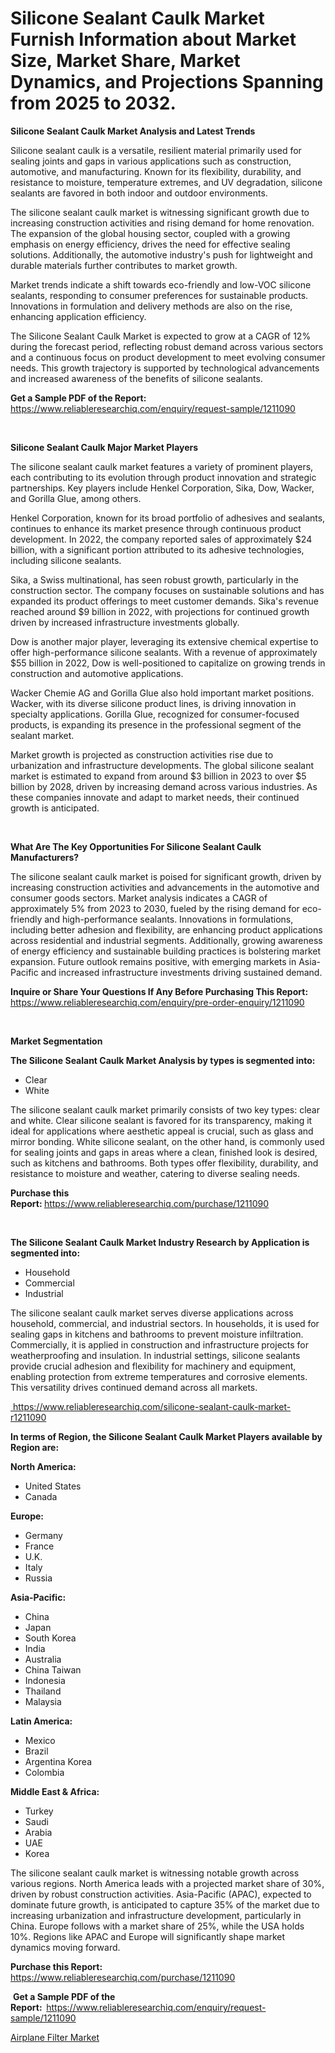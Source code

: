 <p><h1>Silicone Sealant Caulk Market Furnish Information about Market Size, Market Share, Market Dynamics, and Projections Spanning from 2025 to 2032.</h1></p><p><strong>Silicone Sealant Caulk Market Analysis and Latest Trends</strong></p>
<p><p>Silicone sealant caulk is a versatile, resilient material primarily used for sealing joints and gaps in various applications such as construction, automotive, and manufacturing. Known for its flexibility, durability, and resistance to moisture, temperature extremes, and UV degradation, silicone sealants are favored in both indoor and outdoor environments.</p><p>The silicone sealant caulk market is witnessing significant growth due to increasing construction activities and rising demand for home renovation. The expansion of the global housing sector, coupled with a growing emphasis on energy efficiency, drives the need for effective sealing solutions. Additionally, the automotive industry's push for lightweight and durable materials further contributes to market growth.</p><p>Market trends indicate a shift towards eco-friendly and low-VOC silicone sealants, responding to consumer preferences for sustainable products. Innovations in formulation and delivery methods are also on the rise, enhancing application efficiency. </p><p>The Silicone Sealant Caulk Market is expected to grow at a CAGR of 12% during the forecast period, reflecting robust demand across various sectors and a continuous focus on product development to meet evolving consumer needs. This growth trajectory is supported by technological advancements and increased awareness of the benefits of silicone sealants.</p></p>
<p><strong>Get a Sample PDF of the Report:&nbsp;</strong> <a href="https://www.reliableresearchiq.com/enquiry/request-sample/1211090?utm_campaign=3453&utm_medium=2&utm_source=Github&utm_content=ia&utm_term=24032025&utm_id=silicone-sealant-caulk">https://www.reliableresearchiq.com/enquiry/request-sample/1211090</a></p>
<p>&nbsp;</p>
<p><strong>Silicone Sealant Caulk Major Market Players</strong></p>
<p><p>The silicone sealant caulk market features a variety of prominent players, each contributing to its evolution through product innovation and strategic partnerships. Key players include Henkel Corporation, Sika, Dow, Wacker, and Gorilla Glue, among others.</p><p>Henkel Corporation, known for its broad portfolio of adhesives and sealants, continues to enhance its market presence through continuous product development. In 2022, the company reported sales of approximately $24 billion, with a significant portion attributed to its adhesive technologies, including silicone sealants.</p><p>Sika, a Swiss multinational, has seen robust growth, particularly in the construction sector. The company focuses on sustainable solutions and has expanded its product offerings to meet customer demands. Sika's revenue reached around $9 billion in 2022, with projections for continued growth driven by increased infrastructure investments globally.</p><p>Dow is another major player, leveraging its extensive chemical expertise to offer high-performance silicone sealants. With a revenue of approximately $55 billion in 2022, Dow is well-positioned to capitalize on growing trends in construction and automotive applications.</p><p>Wacker Chemie AG and Gorilla Glue also hold important market positions. Wacker, with its diverse silicone product lines, is driving innovation in specialty applications. Gorilla Glue, recognized for consumer-focused products, is expanding its presence in the professional segment of the sealant market.</p><p>Market growth is projected as construction activities rise due to urbanization and infrastructure developments. The global silicone sealant market is estimated to expand from around $3 billion in 2023 to over $5 billion by 2028, driven by increasing demand across various industries. As these companies innovate and adapt to market needs, their continued growth is anticipated.</p></p>
<p>&nbsp;</p>
<p><strong>What Are The Key Opportunities For Silicone Sealant Caulk Manufacturers?</strong></p>
<p><p>The silicone sealant caulk market is poised for significant growth, driven by increasing construction activities and advancements in the automotive and consumer goods sectors. Market analysis indicates a CAGR of approximately 5% from 2023 to 2030, fueled by the rising demand for eco-friendly and high-performance sealants. Innovations in formulations, including better adhesion and flexibility, are enhancing product applications across residential and industrial segments. Additionally, growing awareness of energy efficiency and sustainable building practices is bolstering market expansion. Future outlook remains positive, with emerging markets in Asia-Pacific and increased infrastructure investments driving sustained demand.</p></p>
<p><strong>Inquire or Share Your Questions If Any Before Purchasing This Report:</strong> <a href="https://www.reliableresearchiq.com/enquiry/pre-order-enquiry/1211090?utm_campaign=3453&utm_medium=2&utm_source=Github&utm_content=ia&utm_term=24032025&utm_id=silicone-sealant-caulk">https://www.reliableresearchiq.com/enquiry/pre-order-enquiry/1211090</a></p>
<p>&nbsp;</p>
<p><strong>Market Segmentation</strong></p>
<p><strong>The Silicone Sealant Caulk Market Analysis by types is segmented into:</strong></p>
<p><ul><li>Clear</li><li>White</li></ul></p>
<p><p>The silicone sealant caulk market primarily consists of two key types: clear and white. Clear silicone sealant is favored for its transparency, making it ideal for applications where aesthetic appeal is crucial, such as glass and mirror bonding. White silicone sealant, on the other hand, is commonly used for sealing joints and gaps in areas where a clean, finished look is desired, such as kitchens and bathrooms. Both types offer flexibility, durability, and resistance to moisture and weather, catering to diverse sealing needs.</p></p>
<p><strong>Purchase this Report:&nbsp;</strong><a href="https://www.reliableresearchiq.com/purchase/1211090?utm_campaign=3453&utm_medium=2&utm_source=Github&utm_content=ia&utm_term=24032025&utm_id=silicone-sealant-caulk">https://www.reliableresearchiq.com/purchase/1211090</a></p>
<p>&nbsp;</p>
<p><strong>The Silicone Sealant Caulk Market Industry Research by Application is segmented into:</strong></p>
<p><ul><li>Household</li><li>Commercial</li><li>Industrial</li></ul></p>
<p><p>The silicone sealant caulk market serves diverse applications across household, commercial, and industrial sectors. In households, it is used for sealing gaps in kitchens and bathrooms to prevent moisture infiltration. Commercially, it is applied in construction and infrastructure projects for weatherproofing and insulation. In industrial settings, silicone sealants provide crucial adhesion and flexibility for machinery and equipment, enabling protection from extreme temperatures and corrosive elements. This versatility drives continued demand across all markets.</p></p>
<p><a href="https://www.reliableresearchiq.com/silicone-sealant-caulk-market-r1211090?utm_campaign=3453&utm_medium=2&utm_source=Github&utm_content=ia&utm_term=24032025&utm_id=silicone-sealant-caulk">&nbsp;https://www.reliableresearchiq.com/silicone-sealant-caulk-market-r1211090</a></p>
<p><strong>In terms of Region, the Silicone Sealant Caulk Market Players available by Region are:</strong></p>
<p>
    <p> <strong> North America: </strong>
        <ul>
            <li>United States</li>
            <li>Canada</li>
        </ul>
        </p> 
    <p> <strong> Europe: </strong>
        <ul>
            <li>Germany</li>
            <li>France</li>
            <li>U.K.</li>
            <li>Italy</li>
            <li>Russia</li>
        </ul>
        </p> 
    <p> <strong> Asia-Pacific: </strong>
        <ul>
            <li>China</li>
            <li>Japan</li>
            <li>South Korea</li>
            <li>India</li>
            <li>Australia</li>
            <li>China Taiwan</li>
            <li>Indonesia</li>
            <li>Thailand</li>
            <li>Malaysia</li>
        </ul>
        </p> 
    <p> <strong> Latin America: </strong>
        <ul>
            <li>Mexico</li>
            <li>Brazil</li>
            <li>Argentina Korea</li>
            <li>Colombia</li>
        </ul>
        </p> 
    <p> <strong> Middle East & Africa: </strong>
        <ul>
            <li>Turkey</li>
            <li>Saudi</li>
            <li>Arabia</li>
            <li>UAE</li>
            <li>Korea</li>
        </ul>
    </p>
    </p>
<p><p>The silicone sealant caulk market is witnessing notable growth across various regions. North America leads with a projected market share of 30%, driven by robust construction activities. Asia-Pacific (APAC), expected to dominate future growth, is anticipated to capture 35% of the market due to increasing urbanization and infrastructure development, particularly in China. Europe follows with a market share of 25%, while the USA holds 10%. Regions like APAC and Europe will significantly shape market dynamics moving forward.</p></p>
<p><strong>Purchase this Report: </strong><a href="https://www.reliableresearchiq.com/purchase/1211090?utm_campaign=3453&utm_medium=2&utm_source=Github&utm_content=ia&utm_term=24032025&utm_id=silicone-sealant-caulk">https://www.reliableresearchiq.com/purchase/1211090</a></p>
<p>&nbsp;<strong>Get a Sample PDF of the Report:&nbsp;&nbsp;</strong><a href="https://www.reliableresearchiq.com/enquiry/request-sample/1211090?utm_campaign=3453&utm_medium=2&utm_source=Github&utm_content=ia&utm_term=24032025&utm_id=silicone-sealant-caulk">https://www.reliableresearchiq.com/enquiry/request-sample/1211090</a></p>
<p><strong></strong></p>
<p><p><a href="https://github.com/azorrotutus/Market-Research-Report-List-1/blob/main/airplane-filter-market.md?utm_campaign=3453&utm_medium=2&utm_source=Github&utm_content=ia&utm_term=24032025&utm_id=silicone-sealant-caulk">Airplane Filter Market</a></p></p>